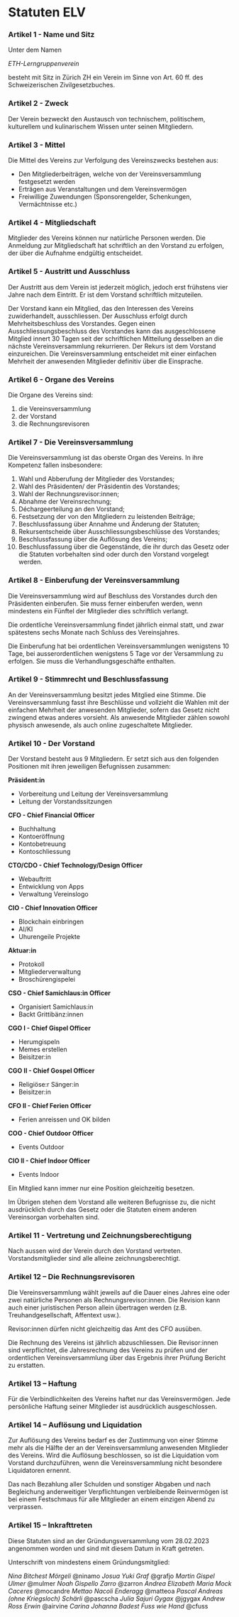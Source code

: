 # Statuten ELV
### Artikel 1 - Name und Sitz
Unter dem Namen

*ETH-Lerngruppenverein* 

besteht mit Sitz in Zürich ZH ein Verein im Sinne von Art. 60 ff. des Schweizerischen Zivilgesetzbuches.

### Artikel 2 - Zweck
Der Verein bezweckt den Austausch von technischem, politischem, kulturellem und kulinarischem Wissen unter seinen Mitgliedern. 

### Artikel 3 - Mittel
Die Mittel des Vereins zur Verfolgung des Vereinszwecks bestehen aus:
- Den Mitgliederbeiträgen, welche von der Vereinsversammlung festgesetzt werden
- Erträgen aus Veranstaltungen und dem Vereinsvermögen
- Freiwillige Zuwendungen (Sponsorengelder, Schenkungen, Vermächtnisse etc.)

### Artikel 4 - Mitgliedschaft
Mitglieder des Vereins können nur natürliche Personen werden. Die Anmeldung zur Mitgliedschaft hat schriftlich an den Vorstand zu erfolgen, der über die Aufnahme endgültig entscheidet.

### Artikel 5 - Austritt und Ausschluss
Der Austritt aus dem Verein ist jederzeit möglich, jedoch erst frühstens vier Jahre nach dem Eintritt. Er ist dem Vorstand schriftlich mitzuteilen.

Der Vorstand kann ein Mitglied, das den Interessen des Vereins zuwiderhandelt, ausschliessen. Der Ausschluss erfolgt durch Mehrheitsbeschluss des Vorstandes. Gegen einen Ausschliessungsbeschluss des Vorstandes kann das ausgeschlossene Mitglied innert 30 Tagen seit der schriftlichen Mitteilung desselben an die nächste Vereinsversammlung rekurrieren. Der Rekurs ist dem Vorstand einzureichen. Die Vereinsversammlung entscheidet mit einer einfachen Mehrheit der anwesenden Mitglieder definitiv über die Einsprache.

### Artikel 6 - Organe des Vereins
Die Organe des Vereins sind:
1. die Vereinsversammlung 
2. der Vorstand 
3. die Rechnungsrevisoren

### Artikel 7 - Die Vereinsversammlung
Die Vereinsversammlung ist das oberste Organ des Vereins. In ihre Kompetenz fallen insbesondere: 
1. Wahl und Abberufung der Mitglieder des Vorstandes; 
2. Wahl des Präsidenten/ der Präsidentin des Vorstandes; 
3. Wahl der Rechnungsrevisor:innen; 
4. Abnahme der Vereinsrechnung; 
5. Déchargeerteilung an den Vorstand; 
7. Festsetzung der von den Mitgliedern zu leistenden Beiträge; 
8. Beschlussfassung über Annahme und Änderung der Statuten; 
9. Rekursentscheide über Ausschliessungsbeschlüsse des Vorstandes;
10. Beschlussfassung über die Auflösung des Vereins; 
11. Beschlussfassung über die Gegenstände, die ihr durch das Gesetz oder die Statuten vorbehalten sind oder durch den Vorstand vorgelegt werden.

### Artikel 8 - Einberufung der Vereinsversammlung
Die Vereinsversammlung wird auf Beschluss des Vorstandes durch den Präsidenten einberufen. Sie muss ferner einberufen werden, wenn mindestens ein Fünftel der Mitglieder dies schriftlich verlangt.

Die ordentliche Vereinsversammlung findet jährlich einmal statt, und zwar spätestens sechs Monate nach Schluss des Vereinsjahres.

Die Einberufung hat bei ordentlichen Vereinsversammlungen wenigstens 10 Tage, bei ausserordentlichen wenigstens 5 Tage vor der Versammlung zu erfolgen. Sie muss die Verhandlungsgeschäfte enthalten.

### Artikel 9 - Stimmrecht und Beschlussfassung
An der Vereinsversammlung besitzt jedes Mitglied eine Stimme. Die Vereinsversammlung fasst ihre Beschlüsse und vollzieht die Wahlen mit der einfachen Mehrheit der anwesenden Mitglieder, sofern das Gesetz nicht zwingend etwas anderes vorsieht. Als anwesende Mitglieder zählen sowohl physisch anwesende, als auch online zugeschaltete Mitglieder.

### Artikel 10 - Der Vorstand
Der Vorstand besteht aus 9 Mitgliedern. Er setzt sich aus den folgenden Positionen mit ihren jeweiligen Befugnissen zusammen:

**Präsident:in**
- Vorbereitung und Leitung der Vereinsversammlung
- Leitung der Vorstandssitzungen

**CFO - Chief Financial Officer**
- Buchhaltung
- Kontoeröffnung
- Kontobetreuung
- Kontoschliessung

**CTO/CDO - Chief Technology/Design Officer**
- Webauftritt
- Entwicklung von Apps
- Verwaltung Vereinslogo

**CIO - Chief Innovation Officer**
- Blockchain einbringen
- AI/KI
- Uhurengeile Projekte

**Aktuar:in**
- Protokoll
- Mitgliederverwaltung
- Broschürengispelei

**CSO - Chief Samichlaus:in Officer**
- Organisiert Samichlaus:in
- Backt Grittibänz:innen

**CGO I - Chief Gispel Officer**
- Herumgispeln
- Memes erstellen
- Beisitzer:in

**CGO II - Chief Gospel Officer**
- Religiöse:r Sänger:in
- Beisitzer:in

**CFO II - Chief Ferien Officer**
- Ferien anreissen und OK bilden

**COO - Chief Outdoor Officer**
- Events Outdoor

**CIO II - Chief Indoor Officer**
- Events Indoor

Ein Mitglied kann immer nur eine Position gleichzeitig besetzen.

Im Übrigen stehen dem Vorstand alle weiteren Befugnisse zu, die nicht ausdrücklich durch das Gesetz oder die Statuten einem anderen Vereinsorgan vorbehalten sind.

### Artikel 11 - Vertretung und Zeichnungsberechtigung
Nach aussen wird der Verein durch den Vorstand vertreten. Vorstandsmitglieder sind alle alleine zeichnungsberechtigt.

### Artikel 12 – Die Rechnungsrevisoren
Die Vereinsversammlung wählt jeweils auf die Dauer eines Jahres eine oder zwei natürliche Personen als Rechnungsrevisor:innen. Die Revision kann auch einer juristischen Person allein übertragen werden (z.B. Treuhandgesellschaft, Affentext usw.).

Revisor:innen dürfen nicht gleichzeitig das Amt des CFO ausüben.

Die Rechnung des Vereins ist jährlich abzuschliessen. Die Revisor:innen sind verpflichtet, die Jahresrechnung des Vereins zu prüfen und der ordentlichen Vereinsversammlung über das Ergebnis ihrer Prüfung Bericht zu erstatten.

### Artikel 13 – Haftung
Für die Verbindlichkeiten des Vereins haftet nur das Vereinsvermögen. Jede persönliche Haftung seiner Mitglieder ist ausdrücklich ausgeschlossen.

### Artikel 14 – Auflösung und Liquidation
Zur Auflösung des Vereins bedarf es der Zustimmung von einer Stimme mehr als die Hälfte der an der Vereinsversammlung anwesenden Mitglieder des Vereins. Wird die Auflösung beschlossen, so ist die Liquidation vom Vorstand durchzuführen, wenn die Vereinsversammlung nicht besondere Liquidatoren ernennt.

Das nach Bezahlung aller Schulden und sonstiger Abgaben und nach Begleichung anderweitiger Verpflichtungen verbleibende Reinvermögen ist bei einem Festschmaus für alle Mitglieder an einem einzigen Abend zu verprassen.

### Artikel 15 – Inkrafttreten
Diese Statuten sind an der Gründungsversammlung vom 28.02.2023 angenommen worden und sind mit diesem Datum in Kraft getreten.

Unterschrift von mindestens einem Gründungsmitglied:

*Nina Bitchest Mörgeli* @ninamo
*Josua Yuki Graf* @grafjo
*Martin Gispel Ulmer* @mulmer
*Noah Gispello Zarro* @zarron
*Andrea Elizabeth Maria Mock Caceres* @mocandre
*Mettao Nacoli Enderagg* @matteoa
*Pascal Andreas (ohne Kriegsloch) Schärli* @pascscha
*Julia Sajuri Gygax* @jgygax
*Andrew Ross Erwin* @airvine
*Carina Johanna Badest Fuss wie Hand* @cfuss
